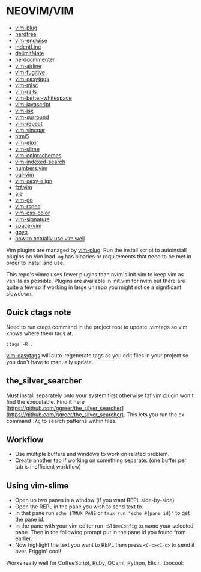 # NEOVIM/VIM

* [vim-plug](https://github.com/junegunn/vim-plug)
* [nerdtree](https://github.com/scrooloose/nerdtree)
* [vim-endwise](https://github.com/tpope/vim-endwise)
* [indentLine](https://github.com/Yggdroot/indentLine)
* [delimitMate](https://github.com/Raimondi/delimitMate)
* [nerdcommenter](https://github.com/scrooloose/nerdcommenter)
* [vim-airline](https://github.com/bling/vim-airline)
* [vim-fugitive](https://github.com/tpope/vim-fugitive)
* [vim-easytags](https://github.com/xolox/vim-easytags)
* [vim-misc](https://github.com/xolox/vim-misc)
* [vim-rails](https://github.com/tpope/vim-rails)
* [vim-better-whitespace](https://github.com/ntpeters/vim-better-whitespace)
* [vim-javascript](https://github.com/pangloss/vim-javascript)
* [vim-jsx](https://github.com/mxw/vim-jsx)
* [vim-surround](https://github.com/tpope/vim-surround)
* [vim-repeat](https://github.com/tpope/vim-repeat)
* [vim-vinegar](https://github.com/tpope/vim-vinegar)
* [html5](https://github.com/othree/html5.vim)
* [vim-elixir](https://github.com/elixir/vim-elixir)
* [vim-slime](https://github.com/jpalardy/vim-slime)
* [vim-colorschemes](https://github.com/flazz/vim-colorschemes)
* [vim-indexed-search](https://github.com/henrik/vim-indexed-search)
* [numbers.vim](https://github.com/myusuf3/numbers.vim)
* [cql-vim](https://github.com/elubow/cql-vim)
* [vim-easy-align](https://github.com/junegunn/vim-easy-align)
* [fzf.vim](https://github.com/junegunn/fzf.vim)
* [ale](https://github.com/w0rp/ale)
* [vim-go](https://github.com/fatih/vim-go)
* [vim-rspec](https://github.com/thoughtbot/vim-rspec)
* [vim-css-color](https://github.com/ap/vim-css-color)
* [vim-signature](https://github.com/kshenoy/vim-signature)
* [space-vim](https://github.com/liuchengxu/space-vim-dark)
* [goyo](https://github.com/junegunn/goyo.vim)
* [how to actually use vim well](http://stackoverflow.com/questionj/1218390/what-is-your-most-productive-shortcut-with-vim/1220118#1220118)

Vim plugins are managed by [vim-plug](https://github.com/junegunn/vim-plug).
Run the install script to autoinstall plugins on Vim load. `ag` has 
binaries or requirements that need to be met in order to install and use.

This repo's vimrc uses fewer plugins than nvim's init.vim to keep vim as vanilla
as possible. Plugins are available in init.vim for nvim but there are quite a
few so if working in large unirepo you might notice a significant slowdown.

## Quick ctags note
Need to run ctags command in the project root to update .vimtags so vim knows
where them tags at.
```
ctags -R .
```
[vim-easytags](https://github.com/xolox/vim-easytags) will auto-regenerate tags as you edit files
in your project so you don't have to manually update.

## the_silver_searcher
Must install separately onto your system first otherwise fzf.vim plugin won't
find the executable. Find it here [https://github.com/ggreer/the_silver_searcher](https://github.com/ggreer/the_silver_searcher).
This lets you run the ex command `:Ag` to search patterns within files.

## Workflow
* Use multiple buffers and windows to work on related problem.
* Create another tab if working on something separate. (one buffer per tab is inefficient workflow)

## Using vim-slime
* Open up two panes in a window (if you want REPL side-by-side)
* Open the REPL in the pane you wish to send text to.
* In that pane run `echo $TMUX_PANE` or `tmux run "echo #{pane_id}"`
to get the pane id.
* In the pane with your vim editor run `:SlimeConfig` to name your selected
pane. Then in the following prompt put in the pane id you found from earlier.
* Now highlight the text you want to REPL then press `<C-c><C-c>` to send it
over. Friggin' cool!

Works really well for CoffeeScript, Ruby, OCaml, Python, Elixir. :toocool:
